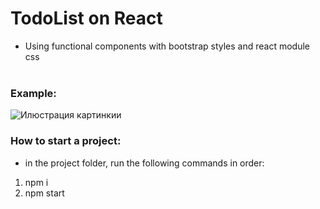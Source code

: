 # TodoList on React </br>
* Using functional components with bootstrap styles and react module css </br></br>
### Example: </br>
![Илюстрация картинкии](https://github.com/maxxtron/project-photo/blob/main/Functional-Todo.png)

### How to start a project:
* in the project folder, run the following commands in order:
1. npm i
  2. npm start
